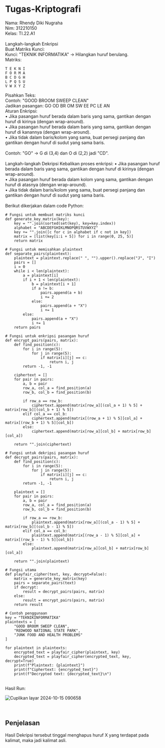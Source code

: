 # Tugas-Kriptografi
Nama: Rhendy Diki Nugraha<br>
Nim: 312210150<br>
Kelas: TI.22.A1<br><br>
Langkah-langkah Enkripsi <br>
Buat Matriks Kunci:
<br>
Kunci: "TEKNIK INFORMATIKA" -> Hilangkan huruf berulang.
<br>
Matriks:
```
T E K N I
F O R M A
B C D G H
L P Q S U
V W X Y Z
```
Pisahkan Teks:
<br>
Contoh: "GOOD BROOM SWEEP CLEAN"
<br>
Jadikan pasangan: GO OD BR OM SW EE PC LE AN
<br>
Aturan Enkripsi:
<br>
• Jika pasangan huruf berada dalam baris yang sama, gantikan dengan huruf di kirinya (dengan wrap-around).<br>
• Jika pasangan huruf berada dalam baris yang sama, gantikan dengan huruf di kanannya (dengan wrap-around).<br>
• Jika tidak dalam baris/kolom yang sama, buat persegi panjang dan gantikan dengan huruf di sudut yang sama baris.<br>
<br>
Contoh: "GO" -> G di (3,4) dan O di (2,2) jadi "CD".
<br><br>
Langkah-langkah Dekripsi
Kebalikan proses enkripsi:
• Jika pasangan huruf berada dalam baris yang sama, gantikan dengan huruf di kirinya (dengan wrap-around).<br>
• Jika pasangan huruf berada dalam kolom yang sama, gantikan dengan huruf di atasnya (dengan wrap-around). <br>
• Jika tidak dalam baris/kolom yang sama, buat persegi panjang dan gantikan dengan huruf di sudut yang sama baris. <br>
<br>
Berikut dikerjakan dalam code Python:
```
# Fungsi untuk membuat matriks kunci
def generate_key_matrix(key):
    key = "".join(sorted(set(key), key=key.index))
    alphabet = "ABCDEFGHIKLMNOPQRSTUVWXYZ"
    key += "".join([c for c in alphabet if c not in key])
    matrix = [list(key[i:i + 5]) for i in range(0, 25, 5)]
    return matrix

# Fungsi untuk memisahkan plaintext
def separate_pairs(plaintext):
    plaintext = plaintext.replace(" ", "").upper().replace("J", "I")
    pairs = []
    i = 0
    while i < len(plaintext):
        a = plaintext[i]
        if i + 1 < len(plaintext):
            b = plaintext[i + 1]
            if a != b:
                pairs.append(a + b)
                i += 2
            else:
                pairs.append(a + "X")
                i += 1
        else:
            pairs.append(a + "X")
            i += 1
    return pairs

# Fungsi untuk enkripsi pasangan huruf
def encrypt_pairs(pairs, matrix):
    def find_position(c):
        for i in range(5):
            for j in range(5):
                if matrix[i][j] == c:
                    return i, j
        return -1, -1

    ciphertext = []
    for pair in pairs:
        a, b = pair
        row_a, col_a = find_position(a)
        row_b, col_b = find_position(b)

        if row_a == row_b:
            ciphertext.append(matrix[row_a][(col_a + 1) % 5] + matrix[row_b][(col_b + 1) % 5])
        elif col_a == col_b:
            ciphertext.append(matrix[(row_a + 1) % 5][col_a] + matrix[(row_b + 1) % 5][col_b])
        else:
            ciphertext.append(matrix[row_a][col_b] + matrix[row_b][col_a])

    return "".join(ciphertext)

# Fungsi untuk dekripsi pasangan huruf
def decrypt_pairs(pairs, matrix):
    def find_position(c):
        for i in range(5):
            for j in range(5):
                if matrix[i][j] == c:
                    return i, j
        return -1, -1

    plaintext = []
    for pair in pairs:
        a, b = pair
        row_a, col_a = find_position(a)
        row_b, col_b = find_position(b)

        if row_a == row_b:
            plaintext.append(matrix[row_a][(col_a - 1) % 5] + matrix[row_b][(col_b - 1) % 5])
        elif col_a == col_b:
            plaintext.append(matrix[(row_a - 1) % 5][col_a] + matrix[(row_b - 1) % 5][col_b])
        else:
            plaintext.append(matrix[row_a][col_b] + matrix[row_b][col_a])

    return "".join(plaintext)

# Fungsi utama
def playfair_cipher(text, key, decrypt=False):
    matrix = generate_key_matrix(key)
    pairs = separate_pairs(text)
    if decrypt:
        result = decrypt_pairs(pairs, matrix)
    else:
        result = encrypt_pairs(pairs, matrix)
    return result

# Contoh penggunaan
key = "TEKNIKINFORMATIKA"
plaintexts = [
    "GOOD BROOM SWEEP CLEAN",
    "REDWOOD NATIONAL STATE PARK",
    "JUNK FOOD AND HEALTH PROBLEMS"
]

for plaintext in plaintexts:
    encrypted_text = playfair_cipher(plaintext, key)
    decrypted_text = playfair_cipher(encrypted_text, key, decrypt=True)
    print(f"Plaintext: {plaintext}")
    print(f"Ciphertext: {encrypted_text}")
    print(f"Decrypted text: {decrypted_text}\n")
```
<br>
Hasil Run:<br>


![Cuplikan layar 2024-10-15 090658](https://github.com/user-attachments/assets/42e0611c-91db-41c5-980b-c1d68a32db44)

<br>

## Penjelasan
Hasil Dekripsi tersebut tinggal menghapus huruf X yang terdapat pada kalimat, maka jadi kalimat asli.
